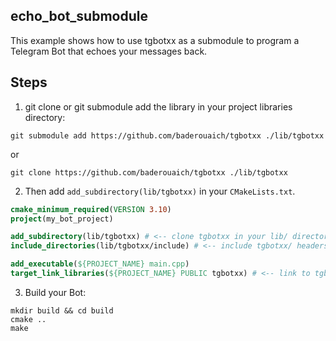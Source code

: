 ## echo_bot_submodule
This example shows how to use tgbotxx as a submodule to program a Telegram Bot that echoes your messages back.

## Steps
1. git clone or git submodule add the library in your project libraries directory:
```shell
git submodule add https://github.com/baderouaich/tgbotxx ./lib/tgbotxx
```
or 
```shell
git clone https://github.com/baderouaich/tgbotxx ./lib/tgbotxx
``` 

2. Then add `add_subdirectory(lib/tgbotxx)` in your `CMakeLists.txt`.
```cmake
cmake_minimum_required(VERSION 3.10)
project(my_bot_project)

add_subdirectory(lib/tgbotxx) # <-- clone tgbotxx in your lib/ directory
include_directories(lib/tgbotxx/include) # <-- include tgbotxx/ headers

add_executable(${PROJECT_NAME} main.cpp)
target_link_libraries(${PROJECT_NAME} PUBLIC tgbotxx) # <-- link to tgbotxx
```

3. Build your Bot:
```shell
mkdir build && cd build
cmake .. 
make 
```